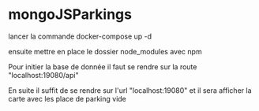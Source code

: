 # mongoJSParkings
lancer la commande docker-compose up -d

ensuite mettre en place le dossier node_modules avec npm 

Pour initier la base de donnée il faut se rendre sur la route "localhost:19080/api"

En suite il suffit de se rendre sur l'url "localhost:19080" et il sera afficher la carte avec les place de parking vide